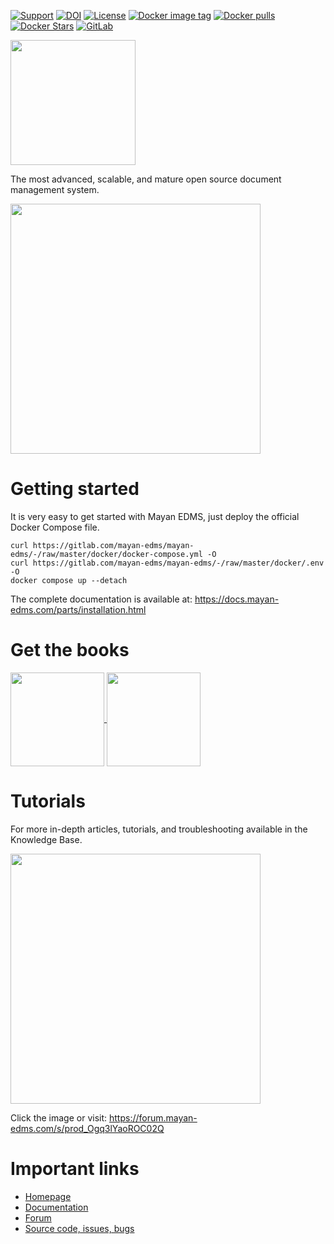 [![Support][support-badge]][support-url]
[![DOI][doi-badge-imgshield]][doi-url]
[![License][license-badge]][license-url]
[![Docker image tag][docker-image-tag-badge]][docker-image-url]
[![Docker pulls][docker-image-pull-badge]][docker-image-url]
[![Docker Stars][docker-image-stars-badge]][docker-image-url]
[![GitLab][gitlab-tag-badge]][gitlab-url]


[doi-badge-zenodo]: https://zenodo.org/badge/DOI/10.5281/zenodo.16760961.svg
[doi-badge-imgshield]: https://img.shields.io/badge/DOI-10.5281%20%2F%20zenodo.16760961-blue.svg?style=for-the-badge&logo=doi
[doi-url]: https://doi.org/10.5281/zenodo.16760961

[donation-badge]: https://img.shields.io/badge/donation-PayPal-brightgreen?style=for-the-badge
[donation-url]: https://paypal.me/MayanEDMS

[docker-image-tag-badge]: https://img.shields.io/docker/v/mayanedms/mayanedms?style=for-the-badge&sort=semver&logo=docker

[docker-image-url]: https://hub.docker.com/r/mayanedms/mayanedms

[docker-image-pull-badge]: https://img.shields.io/docker/pulls/mayanedms/mayanedms.svg?style=for-the-badge&logo=docker

[docker-image-stars-badge]: https://img.shields.io/docker/stars/mayanedms/mayanedms.svg?style=for-the-badge&logo=docker

[gitlab-pipelines-url]: https://gitlab.com/mayan-edms/mayan-edms/pipelines
[gitlab-tag-badge]:https://img.shields.io/gitlab/v/tag/mayan-edms%2Fmayan-edms?style=for-the-badge&sort=semver&logo=gitlab&label=GitLab
[gitlab-url]: https://gitlab.com/mayan-edms/mayan-edms

[pypi-badge]: https://img.shields.io/pypi/v/mayan-edms?style=for-the-badge&logo=python&label=PyPI
[pypi-url]: https://pypi.org/project/mayan-edms/

[license-badge]: https://img.shields.io/pypi/l/mayan-edms.svg?style=for-the-badge&logo=opensourceinitiative&logoColor=white&color=008800
[license-url]: https://gitlab.com/mayan-edms/mayan-edms/blob/master/LICENSE

[support-badge]: https://img.shields.io/badge/Get_support-brightgreen?style=for-the-badge
[support-url]: https://www.mayan-edms.com/support/


<a href="http://www.mayan-edms.com">
    <img align="center" height="200" width="200" src="https://gitlab.com/mayan-edms/mayan-edms/raw/master/docs/_static/mayan_logo.png">
</a>

<p>
    The most advanced, scalable, and mature open source document management system.
<p>

<img align="center" src="https://gitlab.com/mayan-edms/mayan-edms/raw/master/docs/_static/overview.gif" width="400">

# Getting started

It is very easy to get started with Mayan EDMS, just deploy the official
Docker Compose file.

    curl https://gitlab.com/mayan-edms/mayan-edms/-/raw/master/docker/docker-compose.yml -O
    curl https://gitlab.com/mayan-edms/mayan-edms/-/raw/master/docker/.env -O
    docker compose up --detach

The complete documentation is available at: https://docs.mayan-edms.com/parts/installation.html

# Get the books

<a href="https://a.co/d/cqda9uu">
    <img align="center" src="https://m.media-amazon.com/images/I/61PAvrh303L._SL1293_.jpg" width="150">
</a>
<a href="https://a.co/d/9RMXyfn">
    <img align="center" src="https://m.media-amazon.com/images/I/61g21N5oQCL._SL1491_.jpg" width="150">
</a>

# Tutorials

For more in-depth articles, tutorials, and troubleshooting available in the Knowledge Base.


<a href="https://forum.mayan-edms.com/s/prod_Ogq3lYaoROC02Q">
    <img align="center" src="https://docs.mayan-edms.com/_static/knowledge-base.jpg" width="400">
</a>

Click the image or visit: https://forum.mayan-edms.com/s/prod_Ogq3lYaoROC02Q

# Important links

- [Homepage](http://www.mayan-edms.com)
- [Documentation](https://docs.mayan-edms.com)
- [Forum](https://forum.mayan-edms.com/)
- [Source code, issues, bugs](https://gitlab.com/mayan-edms/mayan-edms)

